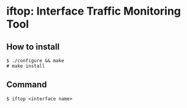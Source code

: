 
# iftop: Interface Traffic Monitoring Tool

## How to install
    $ ./configure && make
    # make install

## Command
    $ iftop <interface name>
